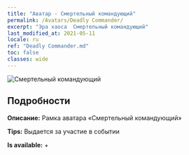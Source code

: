```yaml
---
title: "Аватар - Смертельный командующий"
permalink: /Avatars/Deadly Commander/
excerpt: "Эра хаоса  Смертельный командующий"
last_modified_at: 2021-05-11
locale: ru
ref: "Deadly Commander.md"
toc: false
classes: wide
---
```

 ![Смертельный командующий](/images/a/avatarFrame_21.png)

## Подробности

 **Описание:** Рамка аватара «Смертельный командующий» 

 **Tips:** Выдается за участие в событии 

 **Is available:**  + 


